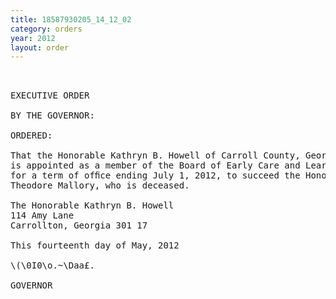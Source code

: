 ```yaml
---
title: 18587930205_14_12_02
category: orders
year: 2012
layout: order
---
```


<pre> 

EXECUTIVE ORDER

BY THE GOVERNOR:

ORDERED:

That the Honorable Kathryn B. Howell of Carroll County, Georgia,
is appointed as a member of the Board of Early Care and Learning,
for a term of ofﬁce ending July 1, 2012, to succeed the Honorable
Theodore Mallory, who is deceased.

The Honorable Kathryn B. Howell
114 Amy Lane
Carrollton, Georgia 301 17

This fourteenth day of May, 2012

\(\0I0\o.~\Daa£.

GOVERNOR

</pre>
